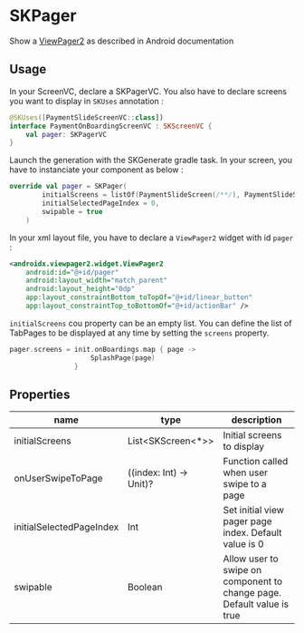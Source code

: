 # SKPager

Show a [ViewPager2](https://developer.android.com/jetpack/androidx/releases/viewpager2) as described in Android documentation 

## Usage
In your ScreenVC, declare a SKPagerVC. You also have to declare screens you want to display in `SKUses` annotation :

```kotlin
@SKUses([PaymentSlideScreenVC::class])
interface PaymentOnBoardingScreenVC : SKScreenVC {
    val pager: SKPagerVC
}
```

Launch the generation with the SKGenerate gradle task.
In your screen, you have to instanciate your component as below :

```kotlin
override val pager = SKPager(
        initialScreens = listOf(PaymentSlideScreen(/**/), PaymentSlideScreen(/**/)),
        initialSelectedPageIndex = 0,
        swipable = true
    )
```

In your xml layout file, you have to declare a `ViewPager2` widget with id `pager` : 

```xml
<androidx.viewpager2.widget.ViewPager2
    android:id="@+id/pager"
    android:layout_width="match_parent"
    android:layout_height="0dp"
    app:layout_constraintBottom_toTopOf="@+id/linear_button"
    app:layout_constraintTop_toBottomOf="@+id/actionBar" />
```

`initialScreens` cou property can be an empty list. You can define the list of TabPages to be displayed at any time by setting the `screens` property.

```kotlin
pager.screens = init.onBoardings.map { page ->
                    SplashPage(page)
                }
```

## Properties

| name | type | description |
|--|--|--|
| initialScreens | List<SKScreen<*>> | Initial screens to display |
| onUserSwipeToPage | ((index: Int) -> Unit)? | Function called when user swipe to a page |
| initialSelectedPageIndex | Int | Set initial view pager page index. Default value is 0 |
| swipable | Boolean | Allow user to swipe on component to change page. Default value is true |